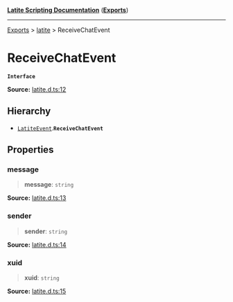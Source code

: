 [**Latite Scripting Documentation**](../../README.md) ([**Exports**](../../exports.md))

---

[Exports](../../exports.md) > [latite](../index.md) > ReceiveChatEvent

# ReceiveChatEvent

**`Interface`**

**Source:** [latite.d.ts:12](https://github.com/LatiteScripting/latitescripting.github.io/blob/1c6b44e/definitions/latite.d.ts#L12)

## Hierarchy

- [`LatiteEvent`](interface.LatiteEvent.md).**`ReceiveChatEvent`**

## Properties

### message

> **message**: `string`

**Source:** [latite.d.ts:13](https://github.com/LatiteScripting/latitescripting.github.io/blob/1c6b44e/definitions/latite.d.ts#L13)

### sender

> **sender**: `string`

**Source:** [latite.d.ts:14](https://github.com/LatiteScripting/latitescripting.github.io/blob/1c6b44e/definitions/latite.d.ts#L14)

### xuid

> **xuid**: `string`

**Source:** [latite.d.ts:15](https://github.com/LatiteScripting/latitescripting.github.io/blob/1c6b44e/definitions/latite.d.ts#L15)
